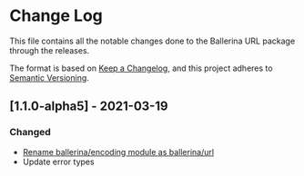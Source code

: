 # Change Log
This file contains all the notable changes done to the Ballerina URL package through the releases.

The format is based on [Keep a Changelog](https://keepachangelog.com/en/1.0.0/), and this project adheres to [Semantic Versioning](https://semver.org/spec/v2.0.0.html).

## [1.1.0-alpha5] - 2021-03-19

### Changed
- [Rename ballerina/encoding module as ballerina/url](https://github.com/ballerina-platform/ballerina-standard-library/issues/907)
- Update error types
